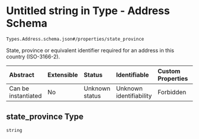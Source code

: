 # Untitled string in Type - Address Schema

```txt
Types.Address.schema.json#/properties/state_province
```

State, province or equivalent identifier required for an address in this country (ISO-3166-2).

| Abstract            | Extensible | Status         | Identifiable            | Custom Properties | Additional Properties | Access Restrictions | Defined In                                                                          |
| :------------------ | :--------- | :------------- | :---------------------- | :---------------- | :-------------------- | :------------------ | :---------------------------------------------------------------------------------- |
| Can be instantiated | No         | Unknown status | Unknown identifiability | Forbidden         | Allowed               | none                | [Address.schema.json\*](../schema/types/Address.schema.json "open original schema") |

## state_province Type

`string`
